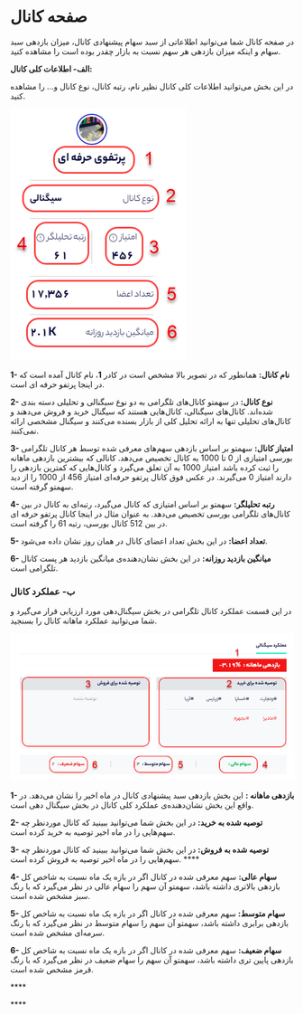 # صفحه کانال

در صفحه کانال شما می‌توانید اطلاعاتی از سبد سهام پیشنهادی کانال، میزان بازدهی سبد سهام و اینکه میزان بازدهی هر سهم نسبت به بازار چقدر بوده است را مشاهده کنید.

**الف- اطلاعات کلی کانال:**

در این بخش می‌توانید اطلاعات کلی کانال نظیر نام، رتبه کانال، نوع کانال و... را مشاهده کنید.

![](../.gitbook/assets/sfhh-kanal.png)

**1- نام کانال:** همانطور که در تصویر بالا مشخص است در کادر **1**، نام کانال آمده است که در اینجا پرتفو حرفه ای است.

**2- نوع کانال:** در سهمتو کانال‌های تلگرامی به دو نوع سیگنالی و تحلیلی دسته بندی شده‌اند. کانال‌های سیگنالی، کانال‌هایی هستند که سیگنال خرید و فروش می‌دهند و کانال‌های تحلیلی تنها به ارائه تحلیل کلی از بازار بسنده می‌کنند و سیگنال مشخصی ارائه نمی‌کنند.

**3- امتیاز کانال:** سهمتو بر اساس بازدهی سهم‌های معرفی شده توسط هر کانال تلگرامی بورسی امتیازی از 0 تا 1000 به کانال تخصیص می‌دهد. کانالی که بیشترین بازدهی ماهانه را ثبت کرده باشد امتیاز 1000 به آن تعلق می‌گیرد و کانال‌هایی که کمترین بازدهی را دارند امتیاز 0 می‌گیرند. در عکس فوق کانال پرتفو حرفه‌ای امتیاز 456 از 1000 را از دید سهمتو گرفته است.

**4- رتبه تحلیلگر:** سهمتو بر اساس امتیازی که کانال می‌گیرد، رتبه‌ای به کانال در بین کانال‌های تلگرامی بورسی تخصیص می‌دهد. به عنوان مثال در اینجا کانال پرتفو حرفه ای در بین 512 کانال بورسی، رتبه 61 را گرفته است.

**5- تعداد اعضا:** در این بخش تعداد اعضای کانال در همان روز نشان داده می‌شود. 

**6- میانگین بازدید روزانه:** در این بخش نشان‌دهنده‌ی میانگین بازدید هر پست کانال تلگرامی است. 

### ب- عملکرد کانال

در این قسمت عملکرد کانال تلگرامی در بخش سیگنال‌دهی مورد ارزیابی قرار می‌گیرد و شما می‌توانید عملکرد ماهانه کانال را بسنجید.

![](../.gitbook/assets/amlkrd-sygnaly.png)

**1- بازدهی ماهانه :** این بخش بازدهی سبد پبشنهادی کانال در ماه اخیر را نشان می‌دهد. در واقع این بخش نشان‌دهنده‌ی عملکرد کلی کانال در بخش سیگنال دهی است.

**2- توصیه شده به خرید:** در این بخش شما می‌توانید ببینید که کانال موردنظر چه سهم‌هایی را در ماه اخیر توصیه به خرید کرده است. 

**3- توصیه شده به فروش:** در این بخش شما می‌توانید ببینید که کانال موردنظر چه سهم‌هایی را در ماه اخیر توصیه به فروش کرده است. ****

**4- سهام عالی:** سهم معرفی شده در کانال اگر در بازه یک ماه نسبت به شاخص کل بازدهی بالاتری داشته باشد، سهمتو آن سهم را سهام عالی در نظر می‌گیرد که با رنگ سبز مشخص شده است.

**5- سهام متوسط:** سهم معرفی شده در کانال اگر در بازه یک ماه نسبت به شاخص کل بازدهی برابری داشته باشد، سهمتو آن سهم را سهام متوسط در نظر می‌گیرد که با رنگ سرمه‌ای مشخص شده است.

**6- سهام ضعیف:** سهم معرفی شده در کانال اگر در بازه یک ماه نسبت به شاخص کل بازدهی پایین تری داشته باشد، سهمتو آن سهم را سهام ضعیف در نظر می‌گیرد که با رنگ قرمز مشخص شده است.







\*\*\*\*

\*\*\*\*

